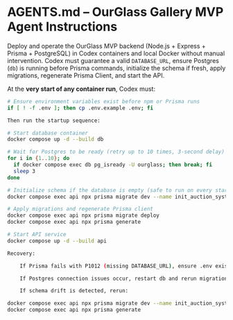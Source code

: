 # AGENTS.md – OurGlass Gallery MVP Agent Instructions

Deploy and operate the OurGlass MVP backend (Node.js + Express + Prisma + PostgreSQL) in Codex containers and local Docker without manual intervention. Codex must guarantee a valid `DATABASE_URL`, ensure Postgres (`db`) is running before Prisma commands, initialize the schema if fresh, apply migrations, regenerate Prisma Client, and start the API.

At the **very start of any container run**, Codex must:
```bash
# Ensure environment variables exist before npm or Prisma runs
if [ ! -f .env ]; then cp .env.example .env; fi

Then run the startup sequence:

# Start database container
docker compose up -d --build db

# Wait for Postgres to be ready (retry up to 10 times, 3-second delay)
for i in {1..10}; do
  if docker compose exec db pg_isready -U ourglass; then break; fi
  sleep 3
done

# Initialize schema if the database is empty (safe to run on every startup)
docker compose exec api npx prisma migrate dev --name init_auction_system || true

# Apply migrations and regenerate Prisma client
docker compose exec api npx prisma migrate deploy
docker compose exec api npx prisma generate

# Start API service
docker compose up -d --build api

Recovery:

    If Prisma fails with P1012 (missing DATABASE_URL), ensure .env exists or copy from .env.example.

    If Postgres connection issues occur, restart db and rerun migration commands.

    If schema drift is detected, rerun:

docker compose exec api npx prisma migrate dev --name init_auction_system
docker compose exec api npx prisma generate